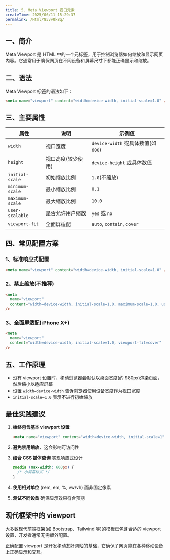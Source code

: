```yaml
---
title: 5. Meta Viewport 视口元素
createTime: 2025/06/11 15:29:37
permalink: /Html/85vv0k8q/
---
```


## 一、简介

Meta Viewport 是 HTML 中的一个元标签，用于控制浏览器如何缩放和显示网页内容。它通常用于确保网页在不同设备和屏幕尺寸下都能正确显示和缩放。

## 二、语法

Meta Viewport 标签的语法如下：

```html
<meta name="viewport" content="width=device-width, initial-scale=1.0" />
```

## 三、主要属性

| 属性            | 说明               | 示例值                              |
| --------------- | ------------------ | ----------------------------------- |
| `width`         | 视口宽度           | `device-width` 或具体数值(如 `600`) |
| `height`        | 视口高度(较少使用) | `device-height` 或具体数值          |
| `initial-scale` | 初始缩放比例       | `1.0`(不缩放)                       |
| `minimum-scale` | 最小缩放比例       | `0.1`                               |
| `maximum-scale` | 最大缩放比例       | `10.0`                              |
| `user-scalable` | 是否允许用户缩放   | `yes` 或 `no`                       |
| `viewport-fit`  | 全面屏适配         | `auto`, `contain`, `cover`          |

## 四、常见配置方案

### 1、标准响应式配置

```html
<meta name="viewport" content="width=device-width, initial-scale=1.0" />
```

### 2、禁止缩放(不推荐)

```html
<meta
  name="viewport"
  content="width=device-width, initial-scale=1.0, maximum-scale=1.0, user-scalable=no"
/>
```

### 3、全面屏适配(iPhone X+)

```html
<meta
  name="viewport"
  content="width=device-width, initial-scale=1.0, viewport-fit=cover"
/>
```

## 五、工作原理

- 没有 viewport 设置时，移动浏览器会默认以桌面宽度(约 980px)渲染页面，然后缩小以适应屏幕
- 设置 `width=device-width` 告诉浏览器使用设备宽度作为视口宽度
- `initial-scale=1.0` 表示不进行初始缩放

## 最佳实践建议

1. **始终包含基本 viewport 设置**

   ```html
   <meta name="viewport" content="width=device-width, initial-scale=1" />
   ```

2. **避免禁用缩放**，这会影响可访问性

3. **结合 CSS 媒体查询** 实现响应式设计

   ```css
   @media (max-width: 600px) {
     /* 小屏幕样式 */
   }
   ```

4. **使用相对单位** (rem, em, %, vw/vh) 而非固定像素

5. **测试不同设备** 确保显示效果符合预期

## 现代框架中的 viewport

大多数现代前端框架(如 Bootstrap、Tailwind 等)的模板已包含合适的 viewport 设置，开发者通常无需额外配置。

正确配置 viewport 是开发移动友好网站的基础，它确保了网页能在各种移动设备上正确显示和交互。
